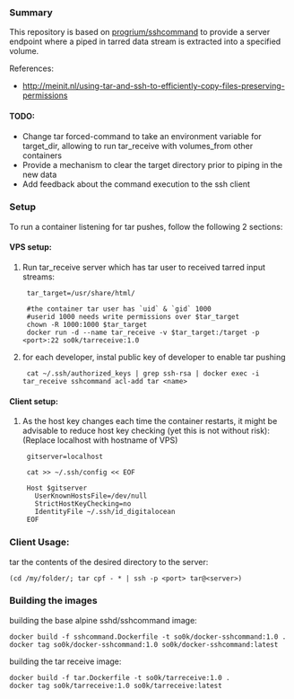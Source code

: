 
### Summary

This repository is based on [progrium/sshcommand](https://github.com/progrium/sshcommand) to provide a server endpoint where a piped in tarred data stream is extracted into a specified volume.

References:

* http://meinit.nl/using-tar-and-ssh-to-efficiently-copy-files-preserving-permissions

#### TODO:

* Change tar forced-command to take an environment variable for target_dir, allowing to run tar_receive with volumes_from other containers
* Provide a mechanism to clear the target directory prior to piping in the new data
* Add feedback about the command execution to the ssh client

### Setup

To run a container listening for tar pushes, follow the following 2 sections:

#### VPS setup:

1. Run tar_receive server which has tar user to received tarred input streams:

        tar_target=/usr/share/html/

        #the container tar user has `uid` & `gid` 1000
        #userid 1000 needs write permissions over $tar_target
        chown -R 1000:1000 $tar_target
        docker run -d --name tar_receive -v $tar_target:/target -p <port>:22 so0k/tarreceive:1.0

2. for each developer, instal public key of developer to enable tar pushing

        cat ~/.ssh/authorized_keys | grep ssh-rsa | docker exec -i tar_receive sshcommand acl-add tar <name>

#### Client setup:

1. As the host key changes each time the container restarts, it might be advisable to reduce host key checking (yet this is not without risk):
   (Replace localhost with hostname of VPS)

        gitserver=localhost

        cat >> ~/.ssh/config << EOF
        
        Host $gitserver
          UserKnownHostsFile=/dev/null
          StrictHostKeyChecking=no
          IdentityFile ~/.ssh/id_digitalocean
        EOF

### Client Usage:

tar the contents of the desired directory to the server:

    (cd /my/folder/; tar cpf - * | ssh -p <port> tar@<server>)

### Building the images

building the base alpine sshd/sshcommand image:

    docker build -f sshcommand.Dockerfile -t so0k/docker-sshcommand:1.0 .
    docker tag so0k/docker-sshcommand:1.0 so0k/docker-sshcommand:latest

building the tar receive image:

    docker build -f tar.Dockerfile -t so0k/tarreceive:1.0 .
    docker tag so0k/tarreceive:1.0 so0k/tarreceive:latest
